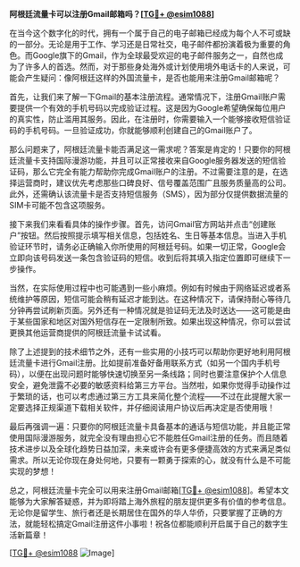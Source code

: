 **阿根廷流量卡可以注册Gmail邮箱吗？[[TG💪+ @esim1088](https://t.me/s/esim1088)]**

在当今这个数字化的时代，拥有一个属于自己的电子邮箱已经成为每个人不可或缺的一部分。无论是用于工作、学习还是日常社交，电子邮件都扮演着极为重要的角色。而Google旗下的Gmail，作为全球最受欢迎的电子邮件服务之一，自然也成为了许多人的首选。然而，对于那些身处海外或计划使用境外电话卡的人来说，可能会产生疑问：像阿根廷这样的外国流量卡，是否也能用来注册Gmail邮箱呢？

首先，让我们来了解一下Gmail的基本注册流程。通常情况下，注册Gmail账户需要提供一个有效的手机号码以完成验证过程。这是因为Google希望确保每位用户的真实性，防止滥用其服务。因此，在注册时，你需要输入一个能够接收短信验证码的手机号码。一旦验证成功，你就能够顺利创建自己的Gmail账户了。

那么问题来了，阿根廷流量卡能否满足这一需求呢？答案是肯定的！只要你的阿根廷流量卡支持国际漫游功能，并且可以正常接收来自Google服务器发送的短信验证码，那么它完全有能力帮助你完成Gmail账户的注册。不过需要注意的是，在选择运营商时，建议优先考虑那些口碑良好、信号覆盖范围广且服务质量高的公司。此外，还需确认该流量卡是否支持短信服务（SMS），因为部分仅提供数据流量的SIM卡可能不包含这项服务。

接下来我们来看看具体的操作步骤。首先，访问Gmail官方网站并点击“创建账户”按钮。然后按照提示填写相关信息，包括姓名、生日等基本信息。当进入手机验证环节时，请务必正确输入你所使用的阿根廷号码。如果一切正常，Google会立即向该号码发送一条包含验证码的短信。收到后将其填入指定位置即可继续下一步操作。

当然，在实际使用过程中也可能遇到一些小麻烦。例如有时候由于网络延迟或者系统维护等原因，短信可能会稍有延迟才能到达。在这种情况下，请保持耐心等待几分钟再尝试刷新页面。另外还有一种情况就是验证码无法及时送达——这可能是由于某些国家和地区对国外短信存在一定限制所致。如果出现这种情况，你可以尝试更换其他运营商提供的阿根廷流量卡试试看。

除了上述提到的技术细节之外，还有一些实用的小技巧可以帮助你更好地利用阿根廷流量卡进行Gmail注册。比如提前准备好备用联系方式（如另一个国内手机号码），以便在出现问题时能够快速切换至另一条线路；同时也要注意保护个人信息安全，避免泄露不必要的敏感资料给第三方平台。当然啦，如果你觉得手动操作过于繁琐的话，也可以考虑通过第三方工具来简化整个流程——不过在此提醒大家一定要选择正规渠道下载相关软件，并仔细阅读用户协议后再决定是否使用哦！

最后再强调一遍：只要你的阿根廷流量卡具备基本的通话与短信功能，并且能正常使用国际漫游服务，就完全没有理由担心它不能胜任Gmail注册的任务。而且随着技术进步以及全球化趋势日益加深，未来或许会有更多便捷高效的方式来满足类似需求。所以无论你现在身处何地，只要有一颗勇于探索的心，就没有什么是不可能实现的梦想！

总之，阿根廷流量卡完全可以用来注册Gmail邮箱[[TG💪+ @esim1088](https://t.me/s/esim1088)]。希望本文能够为大家解答疑惑，并为即将踏上海外旅程的朋友提供更多有价值的参考信息。无论你是留学生、旅行者还是长期居住在国外的华人华侨，只要掌握了正确的方法，就能轻松搞定Gmail注册这件小事啦！祝各位都能顺利开启属于自己的数字生活新篇章！

[[TG💪+ @esim1088](https://t.me/s/esim1088) ![Image](https://i.postimg.cc/4NQfJmqS/Snipaste-2025-05-13-00-14-12.png)]